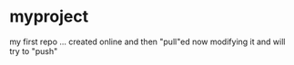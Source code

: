 myproject
=========

my first repo ...
created online and then "pull"ed
now modifying it and will try to "push"
